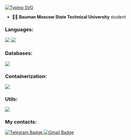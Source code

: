[![Typing SVG](https://readme-typing-svg.herokuapp.com?color=%2336BCF7&lines=Ruslan+Sagadulaev)](https://git.io/typing-svg)

- 👨‍🎓 **Bauman Moscow State Technical University** student
  
### Languages:
<a href="https://github.com/SaRu621?tab=repositories&language=go" target="_blank"><img src="https://skillicons.dev/icons?i=go"/></a>
<a href="https://github.com/SaRu621?tab=repositories&language=cpp" target="_blank"><img src="https://skillicons.dev/icons?i=cpp"/></a>

### Databases:
<a href="https://www.postgresql.org/"><img src="https://skillicons.dev/icons?i=postgres"/></a>

### Containerization:
<a href="https://www.docker.com/"><img src="https://skillicons.dev/icons?i=docker"/></a> 

### Utils:
<a><img src="https://skillicons.dev/icons?i=linux"/></a>

### My contacts:
 <a href="https://t.me/SaRuX86">
      <img src="https://img.shields.io/badge/Telegram-blue?style=for-the-badge&logo=telegram&logoColor=white" alt="Telegram Badge"/>
</a>
<a href="mailto:kampez621@gmail.com">
      <img src="https://img.shields.io/badge/Gmail-red?style=for-the-badge&logo=Gmail&logoColor=white" alt="Gmail Badge"/>
</a>
